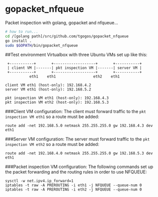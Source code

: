 # gopacket_nfqueue
Packet inspection with golang, gopacket and nfqueue...

```bash
# how to run...
cd /[golang path]/src/github.com/tgogos/gopacket_nfqueue
go install .
sudo $GOPATH/bin/gopacket_nfqueue
```

##Test environment
Virtualbox with three Ubuntu VMs set up like this:
```
 +-----------+       +-------------------+       +-----------+
 | client VM |-------| pkt inspection VM |-------| server VM |
 +-----------+       +-------------------+       +-----------+
           eth1    eth1                 eth2    eth1

client VM eth1 (host-only): 192.168.4.2
server VM eth1 (host-only): 192.168.5.2

pkt inspection VM eth1 (host-only): 192.168.4.3
pkt inspection VM eth2 (host-only): 192.168.5.3
```
###Client VM configuration:
The client must forward traffic to the `pkt inspection VM eth1` so a route must be added:
```
route add -net 192.168.5.0 netmask 255.255.255.0 gw 192.168.4.3 dev eth1
```

###Server VM configuration:
The server must forward traffic to the `pkt inspection VM eth2` so a route must be added:
```
route add -net 192.168.4.0 netmask 255.255.255.0 gw 192.168.5.3 dev eth1
```

###Packet inspection VM configuration:
The following commands set up the packet forwarding and the routing rules in order to use NFQUEUE:
```
sysctl -w net.ipv4.ip_forward=1
iptables -t raw -A PREROUTING -i eth1 -j NFQUEUE --queue-num 0
iptables -t raw -A PREROUTING -i eth2 -j NFQUEUE --queue-num 0
```
